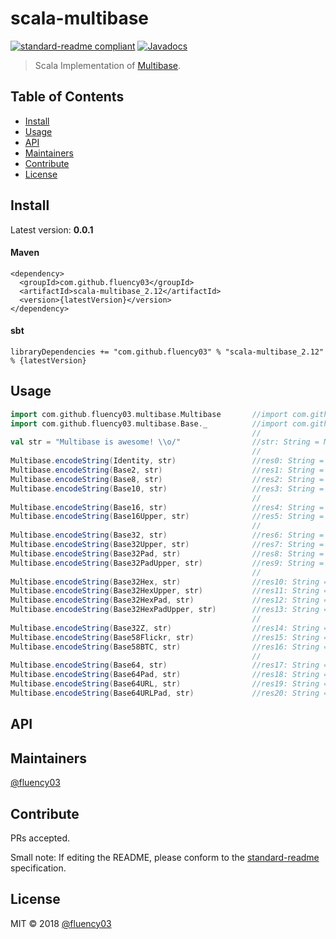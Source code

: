 # scala-multibase

[![standard-readme compliant](https://img.shields.io/badge/standard--readme-OK-green.svg?style=flat-square)](https://github.com/RichardLitt/standard-readme)
[![Javadocs](http://javadoc.io/badge/com.github.fluency03/scala-multibase_2.12.svg?color=red&label=scaladoc)](http://javadoc.io/doc/com.github.fluency03/scala-multibase_2.12)

> Scala Implementation of [Multibase](https://github.com/multiformats/multibase).

## Table of Contents

- [Install](#install)
- [Usage](#usage)
- [API](#api)
- [Maintainers](#maintainers)
- [Contribute](#contribute)
- [License](#license)

## Install

Latest version: **0.0.1**

#### Maven

```
<dependency>
  <groupId>com.github.fluency03</groupId>
  <artifactId>scala-multibase_2.12</artifactId>
  <version>{latestVersion}</version>
</dependency>
```


#### sbt

```
libraryDependencies += "com.github.fluency03" % "scala-multibase_2.12" % {latestVersion}
```


## Usage

```scala
import com.github.fluency03.multibase.Multibase       //import com.github.fluency03.multibase.Multibase
import com.github.fluency03.multibase.Base._          //import com.github.fluency03.multibase.Base._
                                                      //
val str = "Multibase is awesome! \\o/"                //str: String = Multibase is awesome! \o/
                                                      //
Multibase.encodeString(Identity, str)                 //res0: String =  Multibase is awesome! \o/
Multibase.encodeString(Base2, str)                    //res1: String = 01001101011101010110110001110100011010010110001001100001011100110110010100100000011010010111001100100000011000010111011101100101011100110110111101101101011001010010000100100000010111000110111100101111
Multibase.encodeString(Base8, str)                    //res2: String = 71153526616432261141346624403227144030273545346675553122044027067457
Multibase.encodeString(Base10, str)                   //res3: String = 9486216053176948155926383873229601216905247370463094989680431
                                                      //
Multibase.encodeString(Base16, str)                   //res4: String = f4d756c74696261736520697320617765736f6d6521205c6f2f
Multibase.encodeString(Base16Upper, str)              //res5: String = F4D756C74696261736520697320617765736F6D6521205C6F2F
                                                      //
Multibase.encodeString(Base32, str)                   //res6: String = bjv2wy5djmjqxgzjanfzsaylxmvzw63lfeeqfy3zp
Multibase.encodeString(Base32Upper, str)              //res7: String = BJV2WY5DJMJQXGZJANFZSAYLXMVZW63LFEEQFY3ZP
Multibase.encodeString(Base32Pad, str)                //res8: String = cjv2wy5djmjqxgzjanfzsaylxmvzw63lfeeqfy3zp
Multibase.encodeString(Base32PadUpper, str)           //res9: String = CJV2WY5DJMJQXGZJANFZSAYLXMVZW63LFEEQFY3ZP
                                                      //
Multibase.encodeString(Base32Hex, str)                //res10: String = v9lqmot39c9gn6p90d5pi0obnclpmurb544g5orpf
Multibase.encodeString(Base32HexUpper, str)           //res11: String = V9LQMOT39C9GN6P90D5PI0OBNCLPMURB544G5ORPF
Multibase.encodeString(Base32HexPad, str)             //res12: String = t9lqmot39c9gn6p90d5pi0obnclpmurb544g5orpf
Multibase.encodeString(Base32HexPadUpper, str)        //res13: String = T9LQMOT39C9GN6P90D5PI0OBNCLPMURB544G5ORPF
                                                      //
Multibase.encodeString(Base32Z, str)                  //res14: String = hji4sa7djcjozg3jypf31yamzci3s65mfrrofa53x
Multibase.encodeString(Base58Flickr, str)             //res15: String = ZxaJjNnAzU5jHQLhoLrXxcVM66Ca1VkLWAT
Multibase.encodeString(Base58BTC, str)                //res16: String = zYAjKoNbau5KiqmHPmSxYCvn66dA1vLmwbt
                                                      //
Multibase.encodeString(Base64, str)                   //res17: String = mTXVsdGliYXNlIGlzIGF3ZXNvbWUhIFxvLw
Multibase.encodeString(Base64Pad, str)                //res18: String = MTXVsdGliYXNlIGlzIGF3ZXNvbWUhIFxvLw==
Multibase.encodeString(Base64URL, str)                //res19: String = uTXVsdGliYXNlIGlzIGF3ZXNvbWUhIFxvLw
Multibase.encodeString(Base64URLPad, str)             //res20: String = UTXVsdGliYXNlIGlzIGF3ZXNvbWUhIFxvLw==
```

## API

## Maintainers

[@fluency03](https://github.com/fluency03)

## Contribute

PRs accepted.

Small note: If editing the README, please conform to the [standard-readme](https://github.com/RichardLitt/standard-readme) specification.

## License

MIT © 2018 [@fluency03](https://github.com/fluency03)
